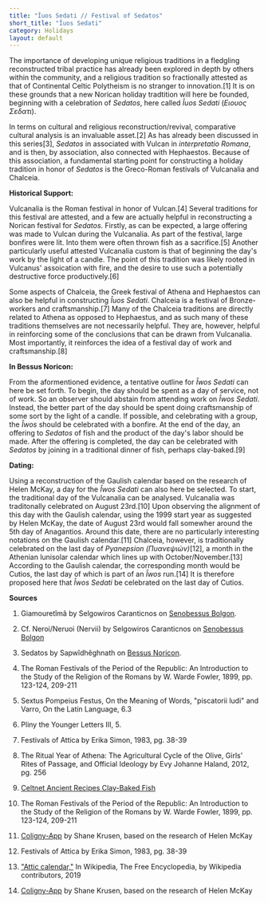 ```yaml
---
title: "Îuos Sedati // Festival of Sedatos"
short_title: "Îuos Sedati"
category: Holidays
layout: default
---
```


The importance of developing unique religious traditions in a fledgling reconstructed tribal practice has already been explored in depth by others within the community, and a religious tradition so fractionally attested as that of Continental Celtic Polytheism is no stranger to innovation.\[1] It is on these grounds that a new Norican holiday tradtition will here be founded, beginning with a celebration of *Sedatos*, here called *Îuos Sedati* (*Ειουος Σεδατι*). 

In terms on cultural and religious reconstruction/revival, comparative cultural analysis is an invaluable asset.\[2] As has already been discussed in this series\[3], *Sedatos* in associated with Vulcan in *interpretatio Romana*, and is then, by association, also connected with Hephaestos. Because of this association, a fundamental starting point for constructing a holiday tradition in honor of *Sedatos* is the Greco-Roman festivals of Vulcanalia and Chalceia. 

**Historical Support:**

Vulcanalia is the Roman festival in honor of Vulcan.\[4] Several traditions for this festival are attested, and a few are actually helpful in reconstructing a Norican festival for *Sedatos*. Firstly, as can be expected, a large offering was made to Vulcan during the Vulcanalia. As part of the festival, large bonfires were lit. Into them were often thrown fish as a sacrifice.\[5] Another particularly useful attested Vulcanalia custom is that of beginning the day's work by the light of a candle. The point of this tradition was likely rooted in Vulcanus' assoication with fire, and the desire to use such a potentially destructive force productively.\[6] 

Some aspects of Chalceia, the Greek festival of Athena and Hephaestos can also be helpful in constructing *Îuos Sedati*. Chalceia is a festival of Bronze-workers and craftsmanship.\[7] Many of the Chalceia traditions are directly related to Athena as opposed to Hephaestus, and as such many of these traditions themselves are not necessarily helpful. They are, however, helpful in reinforcing some of the conclusions that can be drawn from Vulcanalia. Most importantly, it reinforces the idea of a festival day of work and craftsmanship.\[8]

**In Bessus Noricon:**

From the aformentioned evidence, a tentative outline for *Îwos Sedati* can here be set forth. To begin, the day should be spent as a day of service, not of work. So an observer should abstain from attending work on *Îwos Sedati*. Instead, the better part of the day should be spent doing craftsmanship of some sort by the light of a candle. If possible, and celebrating with a group, the *Îwos* should be celebrated with a bonfire. At the end of the day, an offering to *Sedatos* of fish and the product of the day's labor should be made. After the offering is completed, the day can be celebrated with *Sedatos* by joining in a traditional dinner of fish, perhaps clay-baked.\[9]

**Dating:**

Using a reconstruction of the Gaulish calendar based on the research of Helen McKay, a day for the *Îwos Sedati* can also here be selected. To start, the traditional day of the Vulcanalia can be analysed. Vulcanalia was traditonally celebrated on August 23rd.\[10] Upon observing the alignment of this day with the Gaulish calendar, using the 1999 start year as suggested by Helen McKay, the date of August 23rd would fall somewher around the 5th day of Anagantios. Around this date, there are no particularly interesting notations on the Gaulish calendar.\[11] Chalceia, however, is traditionally celebrated on the last day of *Pyanepsion (Πυανεψιών)*\[12], a month in the Athenian lunisolar calendar which lines up with October/November.\[13] According to the Gaulish calendar, the corresponding month would be Cutios, the last day of which is part of an *Îwos* run.\[14] It is therefore proposed here that *Îwos Sedati* be celebrated on the last day of Cutios.

**Sources**

1. Giamouretîmâ by Selgowiros Caranticnos on [Senobessus Bolgon](https://senobessusbolgon.wordpress.com/giamouretima-winter-releasing/).

2. Cf. Neroi/Neruoi (Nervii) by Selgowiros Caranticnos on [Senobessus Bolgon](https://senobessusbolgon.wordpress.com/neroi-neruoi-nervii/)

3. Sedatos by Sapwîdhêghnath on [Bessus Noricon](https://www.bescothnorichach.com/).

4. The Roman Festivals of the Period of the Republic: An Introduction to the Study of the Religion of the Romans by W. Warde Fowler, 1899, pp. 123-124, 209-211

5. Sextus Pompeius Festus, On the Meaning of Words, "piscatorii ludi" and Varro, On the Latin Language, 6.3

6. Pliny the Younger Letters III, 5.

7. Festivals of Attica by Erika Simon, 1983, pg. 38-39

8. The Ritual Year of Athena: The Agricultural Cycle of the Olive, Girls’ Rites of Passage, and Official Ideology by Evy Johanne Haland, 2012, pg. 256

9. [Celtnet Ancient Recipes Clay-Baked Fish](https://web.archive.org/web/20130426035314/http://www.celtnet.org.uk/recipes/ancient/fetch-recipe.php?rid=ancient-clay-baked-fish)

10. The Roman Festivals of the Period of the Republic: An Introduction to the Study of the Religion of the Romans by W. Warde Fowler, 1899, pp. 123-124, 209-211

11. [Coligny-App](https://www.coligny-app.com/) by Shane Krusen, based on the research of Helen McKay

12. Festivals of Attica by Erika Simon, 1983, pg. 38-39

13. ["Attic calendar,"](https://en.wikipedia.org/w/index.php?title=Attic_calendar&oldid=888405569) In Wikipedia, The Free Encyclopedia, by Wikipedia contributors, 2019

14. [Coligny-App](https://www.coligny-app.com/) by Shane Krusen, based on the research of Helen McKay
